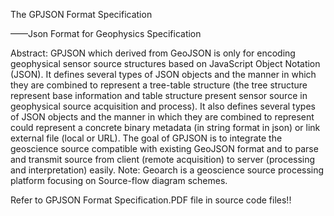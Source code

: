 
The GPJSON Format Specification

——Json Format for Geophysics Specification


Abstract: GPJSON which derived from GeoJSON is only for encoding geophysical sensor source structures based on JavaScript Object Notation (JSON). It defines several types of JSON objects and the manner in which they are combined to represent a tree-table structure (the tree structure represent base information and table structure present sensor source in geophysical source acquisition and process). It also defines several types of JSON objects and the manner in which they are combined to represent could represent a concrete binary metadata (in string format in json) or link external file (local or URL). The goal of GPJSON is to integrate the geoscience source compatible with existing GeoJSON format and to parse and transmit source from client (remote acquisition) to server (processing and interpretation) easily. 
Note: Geoarch is a geoscience source processing platform focusing on Source-flow diagram schemes.


Refer to GPJSON Format Specification.PDF file in source code files!!



